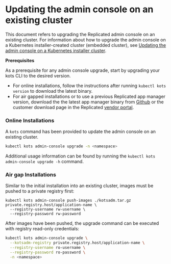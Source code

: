 # Updating the admin console on an existing cluster

This document refers to upgrading the Replicated admin console on an existing cluster.
For information about how to upgrade the admin console on a Kubernetes installer-created cluster (embedded cluster), see [Updating the admin console on a Kubernetes installer cluster](updating-embedded-cluster).

**Prerequisites**

As a prerequisite for any admin console upgrade, start by upgrading your kots CLI to the desired version.
* For online installations, follow the instructions after running `kubectl kots version` to download the latest binary.
* For air gapped installations or to use a previous Replicated app manager version, download the the latest app manager binary from [Github](https://github.com/replicatedhq/kots/releases) or the customer download page in the Replicated [vendor portal](https://vendor.replicated.com).

### Online Installations

A `kots` command has been provided to update the admin console on an existing cluster.

```bash
kubectl kots admin-console upgrade -n <namespace>
```

Additional usage information can be found by running the `kubectl kots admin-console upgrade -h` command.

### Air gap Installations

Similar to the initial installation into an existing cluster, images must be pushed to a private registry first:

```shell
kubectl kots admin-console push-images ./kotsadm.tar.gz private.registry.host/application-name \
  --registry-username rw-username \
  --registry-password rw-password
```

After images have been pushed, the upgrade command can be executed with registry read-only credentials:

```bash
kubectl kots admin-console upgrade \
  --kotsadm-registry private.registry.host/application-name \
  --registry-username ro-username \
  --registry-password ro-password \
  -n <namespace>
```
